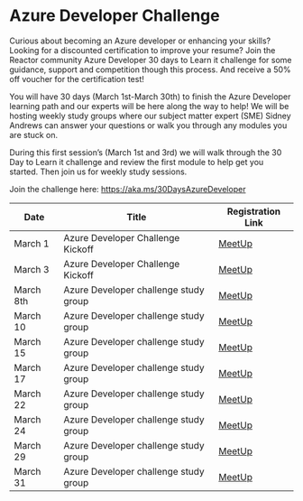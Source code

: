 # Azure Developer Challenge



Curious about becoming an Azure developer or enhancing your skills? Looking for a discounted certification to improve your resume? Join the Reactor community Azure Developer 30 days to Learn it challenge for some guidance, support and competition though this process. And receive a 50% off voucher for the certification test!



You will have 30 days (March 1st-March 30th) to finish the Azure Developer learning path and our experts will be here along the way to help! We will be hosting weekly study groups where our subject matter expert (SME) Sidney Andrews can answer your questions or walk you through any modules you are stuck on.

 

During this first session’s (March 1st and 3rd) we will walk through the 30 Day to Learn it challenge and review the first module to help get you started. Then join us for weekly study sessions.

 

Join the challenge here: https://aka.ms/30DaysAzureDeveloper

| Date                 | Title                                | Registration Link                                                                                                                                                                                                                                                                                                                                                                                                                                                                                                                                                                                                                                                 |
| --------------------- | ------------------------------------- | ----------------------------------------------------------------------------------------------------------------------------------------------------------------------------------------------------------------------------------------------------------------------------------------------------------------------------------------------------------------------------------------------------------------------------------------------------------------------------------------------------------------------------------------------------------------------------------------------------------------------------------------------------- |
| March 1  | Azure Developer Challenge Kickoff     | [MeetUp](https://www.meetup.com/Microsoft-Reactor-Redmond/events/283869127)  |
| March 3  | Azure Developer Challenge Kickoff     | [MeetUp](https://www.meetup.com/Microsoft-Reactor-Redmond/events/283869131)  |
| March 8th| Azure Developer challenge study group | [MeetUp](https://www.meetup.com/Microsoft-Reactor-Redmond/events/283869138)  |
| March 10 | Azure Developer challenge study group | [MeetUp](https://www.meetup.com/Microsoft-Reactor-Redmond/events/283869145)  |
| March 15 | Azure Developer challenge study group | [MeetUp](https://www.meetup.com/Microsoft-Reactor-Redmond/events/283869146)  |
| March 17 | Azure Developer challenge study group | [MeetUp](https://www.meetup.com/Microsoft-Reactor-Redmond/events/283869154)  |
| March 22 | Azure Developer challenge study group | [MeetUp](https://www.meetup.com/Microsoft-Reactor-Redmond/events/283869156)  |
| March 24 | Azure Developer challenge study group | [MeetUp](https://www.meetup.com/Microsoft-Reactor-Redmond/events/283869161)  |
| March 29 | Azure Developer challenge study group | [MeetUp](https://www.meetup.com/Microsoft-Reactor-Redmond/events/283869168)  |
| March 31 | Azure Developer challenge study group | [MeetUp](https://www.meetup.com/Microsoft-Reactor-Redmond/events/283869172)  |

